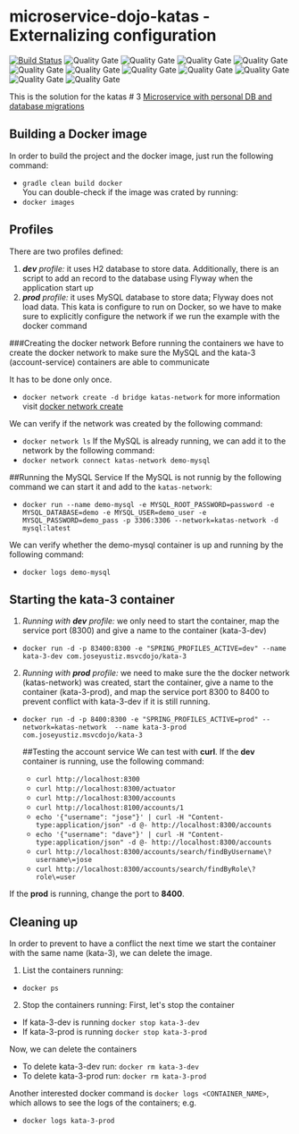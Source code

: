 # microservice-dojo-katas - Externalizing configuration
[![Build Status](https://travis-ci.org/joseyustiz/microservice-dojo-katas.svg?branch=master)](https://travis-ci.org/joseyustiz/microservice-dojo-katas)
![Quality Gate](https://sonarcloud.io/api/project_badges/measure?project=joseyustiz_microservice-dojo-kata1&metric=alert_status)
![Quality Gate](https://sonarcloud.io/api/project_badges/measure?project=joseyustiz_microservice-dojo-kata1&metric=bugs)
![Quality Gate](https://sonarcloud.io/api/project_badges/measure?project=joseyustiz_microservice-dojo-kata1&metric=code_smells)
![Quality Gate](https://sonarcloud.io/api/project_badges/measure?project=joseyustiz_microservice-dojo-kata1&metric=coverage)
![Quality Gate](https://sonarcloud.io/api/project_badges/measure?project=joseyustiz_microservice-dojo-kata1&metric=duplicated_lines_density)
![Quality Gate](https://sonarcloud.io/api/project_badges/measure?project=joseyustiz_microservice-dojo-kata1&metric=ncloc)
![Quality Gate](https://sonarcloud.io/api/project_badges/measure?project=joseyustiz_microservice-dojo-kata1&metric=sqale_rating)
![Quality Gate](https://sonarcloud.io/api/project_badges/measure?project=joseyustiz_microservice-dojo-kata1&metric=reliability_rating)
![Quality Gate](https://sonarcloud.io/api/project_badges/measure?project=joseyustiz_microservice-dojo-kata1&metric=security_rating)
![Quality Gate](https://sonarcloud.io/api/project_badges/measure?project=joseyustiz_microservice-dojo-kata1&metric=sqale_index)
![Quality Gate](https://sonarcloud.io/api/project_badges/measure?project=joseyustiz_microservice-dojo-kata1&metric=vulnerabilities)

This is the solution for the katas # 3 [Microservice with personal DB and database migrations](http://accordance.github.io/microservice-dojo/kata3/service_using_mysql_db.html) 
## Building a Docker image
In order to build the project and the docker image, just run the following command:
* `gradle clean build docker`  
You can double-check if the image was crated by running:
* `docker images`

## Profiles
There are two profiles defined:
1. _**dev** profile:_ it uses H2 database to store data. Additionally, there is an script to add an record to the database using Flyway when the application start up
2. _**prod** profile:_ it uses MySQL database to store data; Flyway does not load data. This kata is configure to run on Docker, so we have to make sure to explicitly configure the network if we run the example with the docker command

###Creating the docker network
Before running the containers we have to create the docker network to make sure the MySQL and the kata-3 (account-service) containers are able to communicate 

It has to be done only once.
 * `docker network create -d bridge katas-network` for more information visit [docker network create](https://docs.docker.com/engine/reference/commandline/network_create/)
 
We can verify if the network was created by the following command:
 * `docker network ls`
 If the MySQL is already running, we can add it to the network by the following command: 
 * `docker network connect katas-network demo-mysql`
 
 ##Running the MySQL Service
 If the MySQL is not runnig by the following command we can start it and add to the `katas-network`: 
 * `docker run --name demo-mysql -e MYSQL_ROOT_PASSWORD=password -e MYSQL_DATABASE=demo -e MYSQL_USER=demo_user -e MYSQL_PASSWORD=demo_pass -p 3306:3306 --network=katas-network -d mysql:latest`
 
 We can verify whether the demo-mysql container is up and running by the following command:
 * `docker logs demo-mysql`

## Starting the kata-3 container
  
1. *Running with **dev** profile:* we only need to start the container, map the service port (8300) and give a name to the container (kata-3-dev)
* `docker run -d -p 83400:8300 -e "SPRING_PROFILES_ACTIVE=dev" --name kata-3-dev com.joseyustiz.msvcdojo/kata-3`

2. *Running with **prod** profile:* we need to make sure the the docker network (katas-network) was created, start the container, give a name to the container (kata-3-prod), and map the service port 8300 to 8400 to prevent conflict with kata-3-dev if it is still running.
* `docker run -d -p 8400:8300 -e "SPRING_PROFILES_ACTIVE=prod" --network=katas-network  --name kata-3-prod com.joseyustiz.msvcdojo/kata-3`
 
  ##Testing the account service
  We can test with **curl**. If the **dev** container is running, use the following command:
  * `curl http://localhost:8300`
  * `curl http://localhost:8300/actuator`
  * `curl http://localhost:8300/accounts`
  * `curl http://localhost:8100/accounts/1`
  * `echo '{"username": "jose"}' | curl -H "Content-type:application/json" -d @- http://localhost:8300/accounts`
  * `echo '{"username": "dave"}' | curl -H "Content-type:application/json" -d @- http://localhost:8300/accounts`
  * `curl http://localhost:8300/accounts/search/findByUsername\?username\=jose`
  * `curl http://localhost:8300/accounts/search/findByRole\?role\=user`
 
 If the **prod** is running, change the port to **8400**. 
## Cleaning up 
 In order to prevent to have a conflict the next time we start the container with the same name (kata-3), we can delete the image.
1. List the containers running:
* `docker ps`
2. Stop the containers running:
 First, let's stop the container
 * If kata-3-dev is running `docker stop kata-3-dev`
 * If kata-3-prod is running `docker stop kata-3-prod`
 
 Now, we can delete the containers
 * To delete kata-3-dev run: `docker rm kata-3-dev`
 * To delete kata-3-prod run: `docker rm kata-3-prod`
 
 Another interested docker command is `docker logs <CONTAINER_NAME>`, which allows to see the logs of the containers; e.g.
 * `docker logs kata-3-prod` 